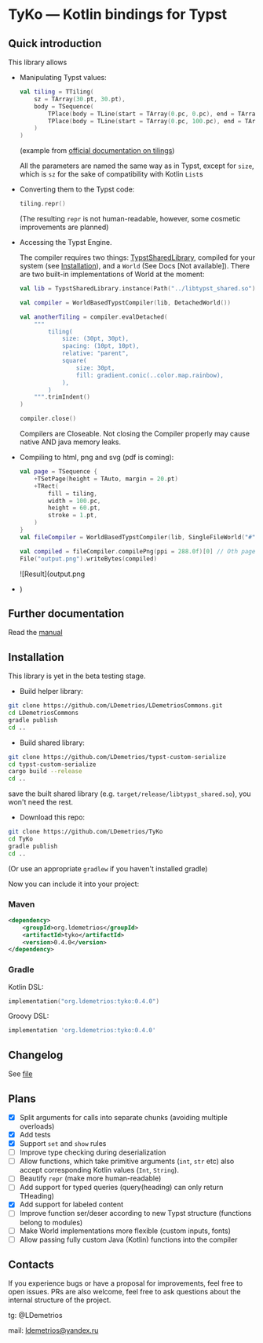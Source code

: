 # TyKo — Kotlin bindings for Typst

## Quick introduction

This library allows

- Manipulating Typst values:
    
    ```kt
    val tiling = TTiling(
        sz = TArray(30.pt, 30.pt),
        body = TSequence(
            TPlace(body = TLine(start = TArray(0.pc, 0.pc), end = TArray(100.pc, 100.pc))),
            TPlace(body = TLine(start = TArray(0.pc, 100.pc), end = TArray(100.pc, 0.pc))),
        )
    )
    ```
    (example from [official documentation on tilings](https://typst.app/docs/reference/visualize/tiling/))

    All the parameters are named the same way as in Typst, except for `size`, 
    which is `sz` for the sake of compatibility with Kotlin `List`s

- Converting them to the Typst code:

    ```kt
    tiling.repr()
    ```

    (The resulting `repr` is not human-readable, however, some cosmetic improvements are planned)

- Accessing the Typst Engine.

    The compiler requires two things: [TypstSharedLibrary](https://github.com/LDemetrios/typst-shared-library),
    compiled for your system (see [Installation](https://github.com/LDemetrios/TyKo#Installation)),
    and a `World` (See Docs \[Not available]). There are two built-in implementations of World at the moment:

    ```kt
    val lib = TypstSharedLibrary.instance(Path("../libtypst_shared.so"))
  
    val compiler = WorldBasedTypstCompiler(lib, DetachedWorld())

    val anotherTiling = compiler.evalDetached(
        """
            tiling(
                size: (30pt, 30pt),
                spacing: (10pt, 10pt),
                relative: "parent",
                square(
                    size: 30pt,
                    fill: gradient.conic(..color.map.rainbow),
                ),
            )
        """.trimIndent()
    )
  
    compiler.close()
    ```
  
    Compilers are Closeable. Not closing the Compiler properly may cause native AND java memory leaks.
    
- Compiling to html, png and svg (pdf is coming):

    ```kt
    val page = TSequence {
        +TSetPage(height = TAuto, margin = 20.pt)
        +TRect(
            fill = tiling,
            width = 100.pc,
            height = 60.pt,
            stroke = 1.pt,
        )
    }
    val fileCompiler = WorldBasedTypstCompiler(lib, SingleFileWorld("#" + page.repr()))

    val compiled = fileCompiler.compilePng(ppi = 288.0f)[0] // Oth page
    File("output.png").writeBytes(compiled)
    ```
    
    ![Result](output.png
- )
## Further documentation

Read the [manual](manual.pdf)

## Installation 

This library is yet in the beta testing stage.

- Build helper library:
```bash
git clone https://github.com/LDemetrios/LDemetriosCommons.git
cd LDemetriosCommons 
gradle publish
cd ..
```

- Build shared library:
```bash
git clone https://github.com/LDemetrios/typst-custom-serialize
cd typst-custom-serialize
cargo build --release
cd ..
```

save the built shared library (e.g. `target/release/libtypst_shared.so`), you won't need the rest. 

- Download this repo:
```bash
git clone https://github.com/LDemetrios/TyKo
cd TyKo
gradle publish
cd ..
```

(Or use an appropriate `gradlew` if you haven't installed gradle)

Now you can include it into your project:

### Maven

```xml
<dependency>
    <groupId>org.ldemetrios</groupId>
    <artifactId>tyko</artifactId>
    <version>0.4.0</version>
</dependency>
```

### Gradle 
Kotlin DSL:
```kt
implementation("org.ldemetrios:tyko:0.4.0")
```
Groovy DSL:
```groovy
implementation 'org.ldemetrios:tyko:0.4.0'
```

## Changelog

See [file](Changelog.md)

## Plans

- [x] Split arguments for calls into separate chunks (avoiding multiple overloads)
- [x] Add tests
- [X] Support `set` and `show` rules
- [ ] Improve type checking during deserialization
- [ ] Allow functions, which take primitive arguments (`int`, `str` etc) also accept corresponding Kotlin values (`Int`, `String`). 
- [ ] Beautify `repr` (make more human-readable)
- [ ] Add support for typed queries (query(heading) can only return THeading)
- [X] Add support for labeled content
- [ ] Improve function ser/deser according to new Typst structure (functions belong to modules)
- [ ] Make World implementations more flexible (custom inputs, fonts)
- [ ] Allow passing fully custom Java (Kotlin) functions into the compiler

## Contacts

If you experience bugs or have a proposal for improvements, feel free to open issues. 
PRs are also welcome, feel free to ask questions about the internal structure of the project.

tg: @LDemetrios

mail: ldemetrios@yandex.ru

